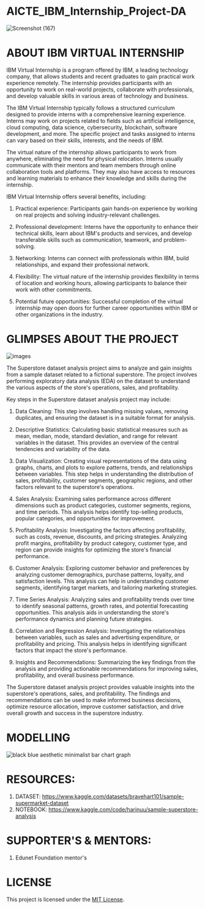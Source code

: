 # AICTE_IBM_Internship_Project-DA
![Screenshot (167)](https://github.com/HariniMaruthasalam/AICTE_IBM_Internship_Project-DA/assets/114240304/f5c9ced5-62c2-464f-b005-cafe5068d92c)


# ABOUT IBM VIRTUAL INTERNSHIP
IBM Virtual Internship is a program offered by IBM, a leading technology company, that allows students and recent graduates to gain practical work experience remotely. The internship provides participants with an opportunity to work on real-world projects, collaborate with professionals, and develop valuable skills in various areas of technology and business.

The IBM Virtual Internship typically follows a structured curriculum designed to provide interns with a comprehensive learning experience. Interns may work on projects related to fields such as artificial intelligence, cloud computing, data science, cybersecurity, blockchain, software development, and more. The specific project and tasks assigned to interns can vary based on their skills, interests, and the needs of IBM.

The virtual nature of the internship allows participants to work from anywhere, eliminating the need for physical relocation. Interns usually communicate with their mentors and team members through online collaboration tools and platforms. They may also have access to resources and learning materials to enhance their knowledge and skills during the internship.

IBM Virtual Internship offers several benefits, including:

1. Practical experience: Participants gain hands-on experience by working on real projects and solving industry-relevant challenges.

2. Professional development: Interns have the opportunity to enhance their technical skills, learn about IBM's products and services, and develop transferable skills such as communication, teamwork, and problem-solving.

3. Networking: Interns can connect with professionals within IBM, build relationships, and expand their professional network.

4. Flexibility: The virtual nature of the internship provides flexibility in terms of location and working hours, allowing participants to balance their work with other commitments.

5. Potential future opportunities: Successful completion of the virtual internship may open doors for further career opportunities within IBM or other organizations in the industry.


# GLIMPSES ABOUT THE PROJECT
![images](https://github.com/HariniMaruthasalam/AICTE_IBM_Internship_Project-DA/assets/114240304/41c59d01-089d-4393-8d04-3bf85e1abed6)

The Superstore dataset analysis project aims to analyze and gain insights from a sample dataset related to a fictional superstore. The project involves performing exploratory data analysis (EDA) on the dataset to understand the various aspects of the store's operations, sales, and profitability.

Key steps in the Superstore dataset analysis project may include:

1. Data Cleaning: This step involves handling missing values, removing duplicates, and ensuring the dataset is in a suitable format for analysis.

2. Descriptive Statistics: Calculating basic statistical measures such as mean, median, mode, standard deviation, and range for relevant variables in the dataset. This provides an overview of the central tendencies and variability of the data.

3. Data Visualization: Creating visual representations of the data using graphs, charts, and plots to explore patterns, trends, and relationships between variables. This step helps in understanding the distribution of sales, profitability, customer segments, geographic regions, and other factors relevant to the superstore's operations.

4. Sales Analysis: Examining sales performance across different dimensions such as product categories, customer segments, regions, and time periods. This analysis helps identify top-selling products, popular categories, and opportunities for improvement.

5. Profitability Analysis: Investigating the factors affecting profitability, such as costs, revenue, discounts, and pricing strategies. Analyzing profit margins, profitability by product category, customer type, and region can provide insights for optimizing the store's financial performance.

6. Customer Analysis: Exploring customer behavior and preferences by analyzing customer demographics, purchase patterns, loyalty, and satisfaction levels. This analysis can help in understanding customer segments, identifying target markets, and tailoring marketing strategies.

7. Time Series Analysis: Analyzing sales and profitability trends over time to identify seasonal patterns, growth rates, and potential forecasting opportunities. This analysis aids in understanding the store's performance dynamics and planning future strategies.

8. Correlation and Regression Analysis: Investigating the relationships between variables, such as sales and advertising expenditure, or profitability and pricing. This analysis helps in identifying significant factors that impact the store's performance.

9. Insights and Recommendations: Summarizing the key findings from the analysis and providing actionable recommendations for improving sales, profitability, and overall business performance.

The Superstore dataset analysis project provides valuable insights into the superstore's operations, sales, and profitability. The findings and recommendations can be used to make informed business decisions, optimize resource allocation, improve customer satisfaction, and drive overall growth and success in the superstore industry.

# MODELLING

![black blue aesthetic minimalist bar chart graph](https://github.com/HariniMaruthasalam/AICTE_IBM_Internship_Project-DA/assets/114240304/4598101b-4723-4e31-909e-5905ed838c41)

# RESOURCES:

1. DATASET: https://www.kaggle.com/datasets/bravehart101/sample-supermarket-dataset
2. NOTEBOOK: https://www.kaggle.com/code/harinuu/sample-superstore-analysis

# SUPPORTER'S & MENTORS:
1. Edunet Foundation mentor's

# LICENSE
This project is licensed under the [MIT License](LICENSE).
